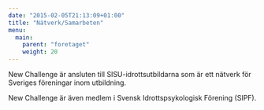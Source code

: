 ```yaml
---
date: "2015-02-05T21:13:09+01:00"
title: "Nätverk/Samarbeten"
menu:
  main:
    parent: "foretaget"
    weight: 20
---
```

New Challenge är ansluten till SISU-idrottsutbildarna som är ett nätverk för Sveriges föreningar inom utbildning.

New Challenge är även medlem i Svensk Idrottspsykologisk Förening (SIPF).
